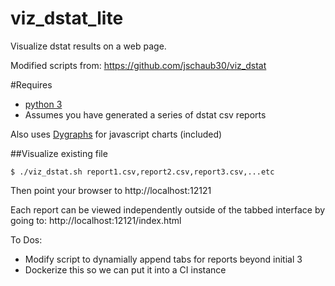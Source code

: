 # viz_dstat_lite
Visualize dstat results on a web page.

Modified scripts from:
https://github.com/jschaub30/viz_dstat

#Requires
- [python 3](https://www.python.org/)
- Assumes you have generated a series of dstat csv reports 

Also uses [Dygraphs](http://dygraphs.com/) for javascript charts (included)

##Visualize existing file
```
$ ./viz_dstat.sh report1.csv,report2.csv,report3.csv,...etc
```

Then point your browser to http://localhost:12121

Each report can be viewed independently outside of the tabbed interface by going to: 
http://localhost:12121/index<insert report id>.html

To Dos:

- Modify script to dynamially append tabs for reports beyond initial 3
- Dockerize this so we can put it into a CI instance

